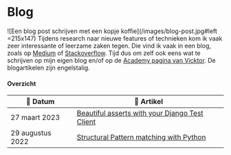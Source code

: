 # Blog

![Een blog post schrijven met een kopje koffie](/images/blog-post.jpg#left =215x147) Tijdens research naar nieuwe features of technieken kom ik vaak zeer interessante of leerzame zaken tegen. Die vind ik vaak in een blog, zoals op [Medium](https://medium.com) of [Stackoverflow](https://stackoverflow.blog/). Tijd dus om zelf ook eens wat te schrijven op mijn eigen blog en/of op de [Academy pagina van Vicktor](https://stackoverflow.blog/). De blogartikelen zijn engelstalig.



#### Overzicht

| :calendar: Datum  | :file_folder: Artikel                                                                                      |
| ------------------| -----------------------------------------------------------------------------------------------------------|
| 27 maart 2023     | [Beautiful asserts with your Django Test Client](/en/blog/beautiful-asserts-with-your-django-test-client)  |
| 29 augustus 2022  | [Structural Pattern matching with Python](/en/blog/structural-pattern-matching-with-python)                |

